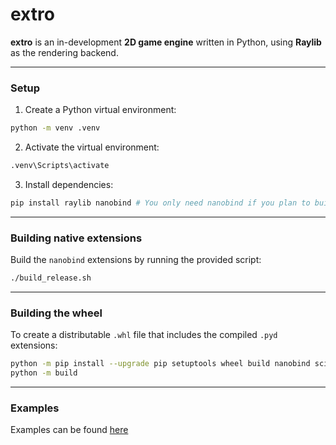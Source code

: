 # extro

**extro** is an in-development **2D game engine** written in Python, using **Raylib** as the rendering backend.

---

### Setup

1. Create a Python virtual environment:

```bash
python -m venv .venv
```

2. Activate the virtual environment:

```bash
.venv\Scripts\activate
```

3. Install dependencies:

```bash
pip install raylib nanobind # You only need nanobind if you plan to build the project!
```

---

### Building native extensions

Build the `nanobind` extensions by running the provided script:

```bash
./build_release.sh
```

---

### Building the wheel

To create a distributable `.whl` file that includes the compiled `.pyd` extensions:

```bash
python -m pip install --upgrade pip setuptools wheel build nanobind scikit-build
python -m build
```

---

### Examples

Examples can be found [here](https://github.com/Lanred-Dev/extro/tree/main/examples)
